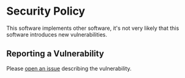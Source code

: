 # Security Policy

This software implements other software, it's not very likely that this software introduces new vulnerabilities.

## Reporting a Vulnerability

Please [open an issue](https://github.com/tehtbl/ansible-role-deployment_user/issues) describing the vulnerability.

